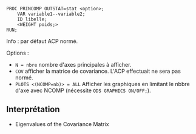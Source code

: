 ```
PROC PRINCOMP OUTSTAT=stat <option>;
	VAR variable1--variable2;
	ID libelle;
	<WEIGHT poids;>
RUN;
```
Info : par défaut ACP normé.

Options :

* `N = nbre` nombre d'axes principales à afficher.
* `COV` afficher la matrice de covariance. L'ACP effectuait ne sera pas normé.
* `PLOTS <(NCOMP=nb)> = ALL` Afficher les graphiques en limitant le nbbre d'axe avec NCOMP (nécessite `ODS GRAPHICS ON/OFF;`).

## Interprétation

* Eigenvalues of the Covariance Matrix
